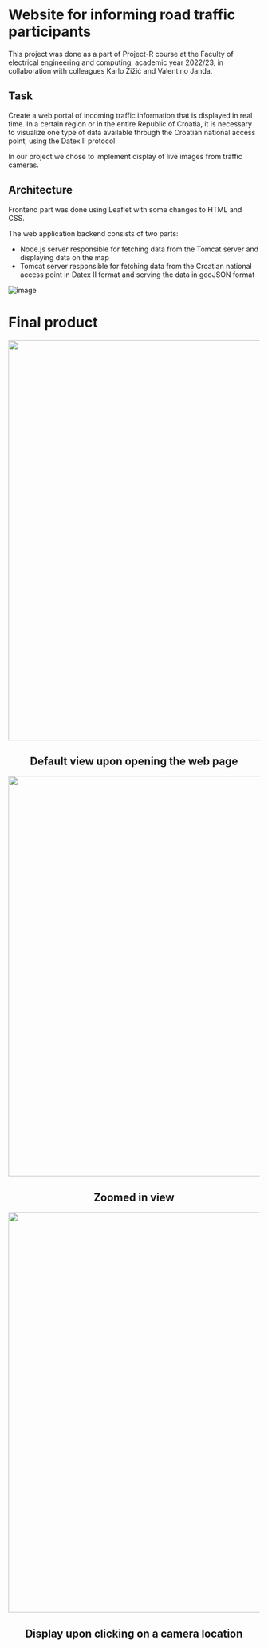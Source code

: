 # Website for informing road traffic participants
This project was done as a part of Project-R course at the Faculty of electrical engineering and computing, academic year 2022/23, in collaboration with colleagues Karlo Žižić and Valentino Janda. 

## Task
Create a web portal of incoming traffic information that is displayed in real time. In a certain region or in the entire Republic of Croatia, it is necessary to visualize one type of data available through the Croatian national access point, using the Datex II protocol.

In our project we chose to implement display of live images from traffic cameras.

## Architecture
Frontend part was done using Leaflet with some changes to HTML and CSS.  

The web application backend consists of two parts: 
- Node.js server responsible for fetching data from the Tomcat server and displaying data on the map
- Tomcat server responsible for fetching data from the Croatian national access point 
in Datex II format and serving the data in geoJSON format

![image](https://github.com/matkonikolic/Cameras-app/assets/108575954/16f9dc34-f379-4fd6-a3ea-74884a2f5004)

# Final product
<p align="center">
    <img width="800" src="https://github.com/matkonikolic/Cameras-app/assets/108575954/bb7b558f-572c-4adb-ad87-659a1522d417">
</p>
<h2 align="center">Default view upon opening the web page</h1>
<p align="center">
    <img width="800" src="https://github.com/matkonikolic/Cameras-app/assets/108575954/70e8ce24-25d6-4e37-9b07-e630300037e2">
</p>
<h2 align="center">Zoomed in view</h1>
<p align="center">
    <img width="800" src="https://github.com/matkonikolic/Cameras-app/assets/108575954/4ee47317-9264-478e-9c5a-c9e774f5f9a8">
</p>
<h2 align="center">Display upon clicking on a camera location</h1>
